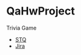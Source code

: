 # QaHwProject
Trivia Game
* [STQ](https://github.com/sh-anna/QaHwProject/blob/main/STQ-2022-08-07.csv)
* [Jira](https://github.com/sh-anna/QaHwProject/blob/main/Trivia%20-%20Jira.pdf)
